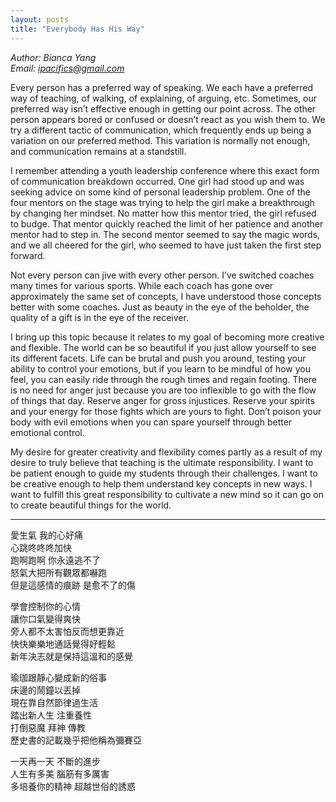 ```yaml
---
layout: posts
title: "Everybody Has His Way"
---
```

*Author: Bianca Yang*<br>
*Email: ipacifics@gmail.com*<br>

Every person has a preferred way of speaking. We each have a preferred way of teaching, of walking, of explaining, of arguing, etc. Sometimes, our preferred way isn’t effective enough in getting our point across. The other person appears bored or confused or doesn’t react as you wish them to. We try a different tactic of communication, which frequently ends up being a variation on our preferred method. This variation is normally not enough, and communication remains at a standstill.

I remember attending a youth leadership conference where this exact form of communication breakdown occurred. One girl had stood up and was seeking advice on some kind of personal leadership problem. One of the four mentors on the stage was trying to help the girl make a breakthrough by changing her mindset. No matter how this mentor tried, the girl refused to budge. That mentor quickly reached the limit of her patience and another mentor had to step in. The second mentor seemed to say the magic words, and we all cheered for the girl, who seemed to have just taken the first step forward.

Not every person can jive with every other person. I’ve switched coaches many times for various sports. While each coach has gone over approximately the same set of concepts, I have understood those concepts better with some coaches. Just as beauty in the eye of the beholder, the quality of a gift is in the eye of the receiver.

I bring up this topic because it relates to my goal of becoming more creative and flexible. The world can be so beautiful if you just allow yourself to see its different facets. Life can be brutal and push you around, testing your ability to control your emotions, but if you learn to be mindful of how you feel, you can easily ride through the rough times and regain footing. There is no need for anger just because you are too inflexible to go with the flow of things that day. Reserve anger for gross injustices. Reserve your spirits and your energy for those fights which are yours to fight. Don’t poison your body with evil emotions when you can spare yourself through better emotional control.

My desire for greater creativity and flexibility comes partly as a result of my desire to truly believe that teaching is the ultimate responsibility. I want to be patient enough to guide my students through their challenges. I want to be creative enough to help them understand key concepts in new ways. I want to fulfill this great responsibility to cultivate a new mind so it can go on to create beautiful things for the world.

___
愛生氣 我的心好痛<br>
心跳咚咚咚加快<br>
跑啊跑啊 你永遠逃不了<br>
怒氣大把所有觀眾都嚇跑<br>
但是這感情的痕跡 是愈不了的傷<br>

學會控制你的心情<br>
讓你口氣變得爽快<br>
旁人都不太害怕反而想更靠近<br>
快快樂樂地通話覺得好輕鬆<br>
新年決志就是保持這溫和的感覺<br>

瑜珈跟靜心變成新的俗事<br>
床邊的鬧鐘以丟掉<br>
現在靠自然節律過生活<br>
踏出新人生 注重養性<br>
打倒惡魔 拜神 傳教<br>
歷史書的記載幾乎把他稱為彌賽亞<br>

一天再一天 不斷的進步<br>
人生有多美 腦筋有多厲害<br>
多培養你的精神 超越世俗的誘惑<br>

